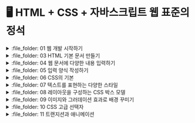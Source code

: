 # 🖥️ HTML + CSS + 자바스크립트 웹 표준의 정석

<details>
<summary> :file_folder: 01 웹 개발 시작하기 </summary>
<div markdown="1">

#### 🔖 [01 웹 개발 시작하기](https://github.com/Seonghyun-Park/Web/blob/main/01%20웹%20개발%20시작하기.md)

</div>
</details>

<details>
<summary> :file_folder: 03 HTML 기본 문서 만들기 </summary>
<div markdown="1">

#### 🔖 [03 HTML 기본 문서 만들기](https://github.com/Seonghyun-Park/Web/blob/main/03%20HTML%20기본문서%20만들기.md)

</div>
</details>

<details>
<summary> :file_folder: 04 웹 문서에 다양한 내용 입력하기 </summary>
<div markdown="1">

#### 🔖 [04-1 텍스트 입력하기](https://github.com/Seonghyun-Park/Web/blob/main/04%20웹%20문서에%20다양한%20내용%20입력하기/04-1%20텍스트%20입력하기.md)

#### 🔖 [04-2 목록 만들기](https://github.com/Seonghyun-Park/Web/blob/main/04%20웹%20문서에%20다양한%20내용%20입력하기/04-2%20목록%20만들기.md)

#### 🔖 [04-3 표 만들기](https://github.com/Seonghyun-Park/Web/blob/main/04%20웹%20문서에%20다양한%20내용%20입력하기/04-3%20표%20만들기.md)

#### 🔖 [04-4 이미지 삽입하기](https://github.com/Seonghyun-Park/Web/blob/main/04%20웹%20문서에%20다양한%20내용%20입력하기/04-4%20이미지%20삽입하기.md)

#### 🔖 [04-5 오디오와 비디오 삽입하기](https://github.com/Seonghyun-Park/Web/blob/main/04%20웹%20문서에%20다양한%20내용%20입력하기/04-5%20오디오와%20비디오%20삽입하기.md)

#### 🔖 [04-6 하이퍼링크 삽입하기](https://github.com/Seonghyun-Park/Web/blob/main/04%20웹%20문서에%20다양한%20내용%20입력하기/04-6%20하이퍼링크%20삽입하기.md)

#### 🔖 [04-7 마무리 문제](https://github.com/Seonghyun-Park/Web/blob/main/04%20웹%20문서에%20다양한%20내용%20입력하기/04-7%20마무리%20문제.md)

</div>
</details>

<details>
<summary> :file_folder: 05 입력 양식 작성하기 </summary>
<div markdown="1">

#### 🔖 [05-1 폼 삽입하기](https://github.com/Seonghyun-Park/Web/blob/main/05%20입력%20양식%20작성하기/05-1%20폼%20삽입하기.md)

#### 🔖 [05-2 사용자 입력을 위한 input 태그](https://github.com/Seonghyun-Park/Web/blob/main/05%20입력%20양식%20작성하기/05-2%20사용자%20입력을%20위한%20input%20태그.md)

#### 🔖 [05-3 input 태그의 주요 속성](https://github.com/Seonghyun-Park/Web/blob/main/05%20입력%20양식%20작성하기/05-3%20input%20태그의%20주요%20속성.md)

#### 🔖 [05-4 폼에서 사용하는 여러가지 태그](https://github.com/Seonghyun-Park/Web/blob/main/05%20입력%20양식%20작성하기/05-4%20폼에서%20사용하는%20여러가지%20태그.md)

#### 🔖 [05-5 마무리 문제](https://github.com/Seonghyun-Park/Web/blob/main/05%20입력%20양식%20작성하기/05-5%20마무리%20문제.md)

</div>
</details>

<details>
<summary> :file_folder: 06 CSS의 기본 </summary>
<div markdown="1">

#### 🔖 [06-1 웹 문서에 디자인 입히기](https://github.com/Seonghyun-Park/Web/blob/main/06%20CSS의%20기본/06-1%20웹%20문서에%20디자인%20입히기.md)

#### 🔖 [06-2 스타일과 스타일 시트](https://github.com/Seonghyun-Park/Web/blob/main/06%20CSS의%20기본/06-2%20스타일과%20스타일시트.md)

#### 🔖 [06-3 CSS 기본 선택자 알아보기](https://github.com/Seonghyun-Park/Web/blob/main/06%20CSS의%20기본/06-3%20CSS%20기본%20선택자%20알아보기.md)

#### 🔖 [06-4 캐스케이딩 스타일 시트 알아보기](https://github.com/Seonghyun-Park/Web/blob/main/06%20CSS의%20기본/06-4%20캐스케이딩%20스타일%20시트%20알아보기.md)

#### 🔖 [06-5 마무리 문제](https://github.com/Seonghyun-Park/Web/blob/main/06%20CSS의%20기본/06-5%20마무리문제.md)

</div>
</details>

<details>
<summary> :file_folder: 07 텍스트를 표현하는 다양한 스타일 </summary>
<div markdown="1">

#### 🔖 [07-1 글꼴 관련 스타일](https://github.com/Seonghyun-Park/Web/blob/main/07%20텍스트를%20표현하는%20다양한%20스타일/07-1%20글꼴%20관련%20스타일.md)

#### 🔖 [07-2 웹 폰트 사용하기](https://github.com/Seonghyun-Park/Web/blob/main/07%20텍스트를%20표현하는%20다양한%20스타일/07-2%20웹%20폰트%20사용하기.md)

#### 🔖 [07-3 텍스트 관련 스타일](https://github.com/Seonghyun-Park/Web/blob/main/07%20텍스트를%20표현하는%20다양한%20스타일/07-3%20텍스트%20관련%20스타일.md)

#### 🔖 [07-4 목록 스타일](https://github.com/Seonghyun-Park/Web/blob/main/07%20텍스트를%20표현하는%20다양한%20스타일/07-4%20목록%20스타일.md)

#### 🔖 [07-5 표 스타일](https://github.com/Seonghyun-Park/Web/blob/main/07%20텍스트를%20표현하는%20다양한%20스타일/07-5%20표%20스타일.md)

#### 🔖 [07-6 마무리 문제](https://github.com/Seonghyun-Park/Web/blob/main/07%20텍스트를%20표현하는%20다양한%20스타일/07-6%20마무리문제.md)

</div>
</details>

<details>
<summary> :file_folder: 08 레이아웃을 구성하는 CSS 박스 모델 </summary>
<div markdown="1">

#### 🔖 [08-1 CSS와 박스 모델](https://github.com/Seonghyun-Park/Web/blob/main/08%20레이아웃을%20구성하는%20CSS%20박스%20모델/08-1%20CSS와%20박스모델.md)

#### 🔖 [08-2 테두리 스타일 지정하기](https://github.com/Seonghyun-Park/Web/blob/main/08%20레이아웃을%20구성하는%20CSS%20박스%20모델/08-2%20테두리%20스타일%20지정하기.md)

#### 🔖 [08-3 여백을 조절하는 속성](https://github.com/Seonghyun-Park/Web/blob/main/08%20레이아웃을%20구성하는%20CSS%20박스%20모델/08-3%20여백을%20조절하는%20속성.md)

#### 🔖 [08-4 웹 문서의 레이아웃 만들기](https://github.com/Seonghyun-Park/Web/blob/main/08%20레이아웃을%20구성하는%20CSS%20박스%20모델/08-4%20웹%20문서의%20레이아웃%20만들기.md)

#### 🔖 [08-5 웹 요소의 위치 지정하기](https://github.com/Seonghyun-Park/Web/blob/main/08%20레이아웃을%20구성하는%20CSS%20박스%20모델/08-5%20웹%20요소의%20위치%20지정하기.md)

#### 🔖 [08-6 마무리 문제](https://github.com/Seonghyun-Park/Web/blob/main/08%20레이아웃을%20구성하는%20CSS%20박스%20모델/08-6%20마무리문제.md)

</div>
</details>

<details>
<summary> :file_folder: 09 이미지와 그러데이션 효과로 배경 꾸미기 </summary>
<div markdown="1">

#### 🔖 [09-1 배경색과 배경 범위 지정하기](https://github.com/Seonghyun-Park/Web/blob/main/09%20이미지와%20그라데이션%20효과로%20배경%20꾸미기/09-1%20배경색과%20배경%20범위%20지정하기.md)

#### 🔖 [09-2 배경 이미지 지정하기](https://github.com/Seonghyun-Park/Web/blob/main/09%20이미지와%20그라데이션%20효과로%20배경%20꾸미기/09-2%20배경%20이미지%20지정하기.md)

#### 🔖 [09-3 그러데이션 효과로 배경 꾸미기](https://github.com/Seonghyun-Park/Web/blob/main/09%20이미지와%20그라데이션%20효과로%20배경%20꾸미기/09-3%20그러데이션%20효과로%20배경%20꾸미기.md)

#### 🔖 [09-4 마무리 문제](https://github.com/Seonghyun-Park/Web/blob/main/09%20이미지와%20그라데이션%20효과로%20배경%20꾸미기/09-4%20마무리문제.md)

</div>
</details>

<details>
<summary> :file_folder: 10 CSS 고급 선택자 </summary>
<div markdown="1">

#### 🔖 [10-1 연결 선택자](https://github.com/Seonghyun-Park/Web/blob/main/10%20CSS%20고급%20선택자/10-1%20연결%20선택자.md)

#### 🔖 [10-2 속성 선택자](https://github.com/Seonghyun-Park/Web/blob/main/10%20CSS%20고급%20선택자/10-2%20속성%20선택자.md)

#### 🔖 [10-3 가상 클래스와 가상 요소](https://github.com/Seonghyun-Park/Web/blob/main/10%20CSS%20고급%20선택자/10-3%20가상%20클래스와%20가상%20요소.md)

#### 🔖 [10-4 마무리 문제](https://github.com/Seonghyun-Park/Web/blob/main/10%20CSS%20고급%20선택자/10-4%20마무리%20문제.md)

</div>
</details>

<details>
<summary> :file_folder: 11 트랜지션과 애니메이션 </summary>
<div markdown="1">

#### 🔖 [11-1 변형 알아보기](https://github.com/Seonghyun-Park/Web/blob/main/)

#### 🔖 [11-2 트랜지션 알아보기](https://github.com/Seonghyun-Park/Web/blob/main/)

#### 🔖 [11-3 애니메이션 알아보기](https://github.com/Seonghyun-Park/Web/blob/main/)

#### 🔖 [11-4 마무리 문제](https://github.com/Seonghyun-Park/Web/blob/main/)

</div>
</details>
